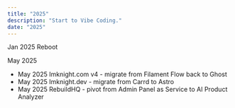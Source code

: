 ```yaml
---
title: "2025"
description: "Start to Vibe Coding."
date: "2025"
---
```


Jan 2025 Reboot

May 2025
* May 2025 Imknight.com v4 - migrate from Filament Flow back to Ghost
* May 2025 Imknight.dev - migrate from Carrd to Astro
* May 2025 RebuildHQ - pivot from Admin Panel as Service to AI Product Analyzer
